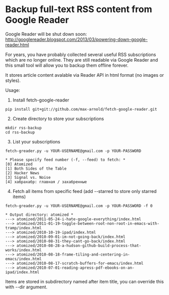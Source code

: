 Backup full-text RSS content from Google Reader 
===============================================

Google Reader will be shut down soon: http://googlereader.blogspot.com/2013/03/powering-down-google-reader.html

For years, you have probably collected several useful RSS subscriptions which are no longer online.
They are still readable via Google Reader and this small tool will allow you to backup them offline forever.

It stores article content avalable via Reader API in html format (no images or styles).

Usage:

1. Install fetch-google-reader

```
pip install git+git://github.com/max-arnold/fetch-google-reader.git
```

2. Create directory to store your subscriptions

```
mkdir rss-backup
cd rss-backup
```

3. List your subscriptions
   
```
fetch-greader.py -u YOUR-USERNAME@gmail.com -p YOUR-PASSWORD

* Please specify feed number (-f, --feed) to fetch: *
[0] Atomized
[1] Both Sides of the Table
[2] Hacker News
[3] Signal vs. Noise
[4] хабрахабр: главная / захабренные
```

4. Fetch all items from specific feed (add --starred to store only starred items)

```
fetch-greader.py -u YOUR-USERNAME@gmail.com -p YOUR-PASSWORD -f 0

* Output directory: atomized *
---> atomized/2011-05-24-i-hate-google-everything/index.html
---> atomized/2011-01-19-toggle-between-root-non-root-in-emacs-with-tramp/index.html
---> atomized/2010-10-19-ipad/index.html
---> atomized/2010-09-01-im-not-going-back/index.html
---> atomized/2010-08-31-they-cant-go-back/index.html
---> atomized/2010-08-28-a-hudson-github-build-process-that-works/index.html
---> atomized/2010-08-18-frame-tiling-and-centering-in-emacs/index.html
---> atomized/2010-08-17-scratch-buffers-for-emacs/index.html
---> atomized/2010-07-01-reading-apress-pdf-ebooks-on-an-ipad/index.html
```

Items are stored in subdirectory named after item title, you can override this with --dir argument.
